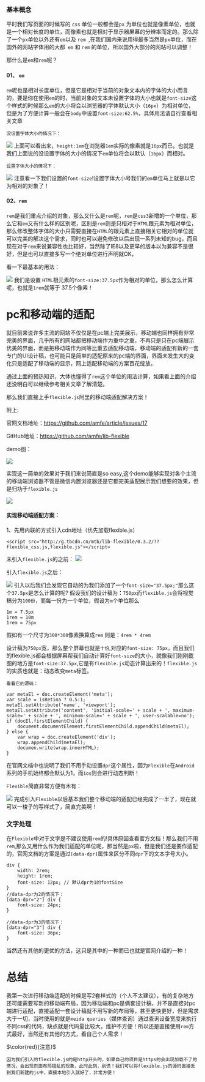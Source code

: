 
 ### 基本概念
 平时我们写页面的时候写的 `css` 单位一般都会是` px ` 为单位也就是像素单位，也就是一个相对长度的单位，而像素也就是相对于显示器屏幕的分辨率而定的。那么除了一个` px `单位以外还有`em`以及 `rem `,在我们国内来说用得最多当然是` px `单位，而在国外的网站字体用的大都` em` 和 ` rem ` 的单位，所以国外大部分的网站可以调整！
 
 那什么是`em`和`rem`呢？
 
#### 01、  `em`
 
 `em`呢也是相对长度单位，但是它是相对于当前的对象文本内的字体的大小而言的，要是你在使用`em`的时，当前对象的文本未设置字体的大小也就是`font-size`这个样式的时候那么`em`的大小将会以浏览器的字体默认大小（`16px`）为相对单位，但是为了方便计算一般会在`body`中设置`font-size:62.5%`，具体用法请自行查看相关文章
 ```!
 没设置字体大小的情况下：
 ```
 
![](https://user-gold-cdn.xitu.io/2019/5/26/16af2940efca867b?w=345&h=292&f=png&s=12428)
上面可以看出来，`height:1em`在浏览器`1em`实际的像素就是`16px`而已，也就是我们上面说的没设置字体的大小的情况下`em`单位将会以默认（`16px`）而相对。
```!
设置字体大小的情况下：
```

![](https://user-gold-cdn.xitu.io/2019/5/26/16af298fcd49f207?w=345&h=303&f=png&s=13925)
注意看一下我们设置的`font-size`!设置字体大小号我们的`em`单位马上就是以它为相对的对象了！

#### 02、`rem`
`rem`是我们重点介绍的对象，那么又什么是`rem`呢，`rem`是`css3`新增的一个单位，那么它和`em`又有什么样的区别呢，区别是`rem`则是只相对于`HTML`跟元素为相对单位，那么修改整体字体的大小只需要直接在`HTML`的跟元素上直接相关它相对的单位就可以完美的解决这个需求，同时也可以避免修改以后出现一系列未知的bug，而且现在对于`rem`来说兼容性也比较好，当然除了IE8以及更早的版本以为兼容不是很好，但是也可以直接多写一个绝对单位进行声明就OK，

看一下最基本的用法：

![](https://user-gold-cdn.xitu.io/2019/5/26/16af2a86f844dd55?w=337&h=317&f=png&s=16000)
我们是设置 `HTML`根元素的`font-size:37.5px`作为相对的单位，那么怎么计算呢，也就是`1rem`就等于 37.5个像素！

# pc和移动端的适配
就目前来说许多主流的网站不仅仅是在pc端上完美展示，移动端也同样拥有非常完美的界面，几乎所有的网站都把移动端作为重中之重，不再只是只在pc端展示优美的界面，而是把移动端作为同等比重去适配移动端，移动端的适配有新的一套专门的UI设计稿，也可能只是简单的适配原来的pc端的界面，界面未发生大的变化只是适配了移动端的显示，网上适配移动端的方案百花绽放。

通过上面的预热知识，大体也懂得了`rem`这个单位的用法计算，如果看上面的介绍还没明白可以继续参考相关文章了解清楚。

那么我们直接上手`flexible.js`阿里的移动端适配解决方案！

附上:

官网文档地址：https://github.com/amfe/article/issues/17

GitHub地址：https://github.com/amfe/lib-flexible

demo图：


![](https://user-gold-cdn.xitu.io/2019/5/26/16af2be4f7e83242?w=376&h=669&f=png&s=8244)

实现这一简单的效果对于我们来说简直是so easy,这个demo能够实现对各个主流的移动端浏览器不管是微信内置浏览器还是它都完美适配展示我们想要的效果，但是归功于`flexible.js`

![](https://user-gold-cdn.xitu.io/2019/5/26/16af2c2b97cab41e?w=300&h=300&f=gif&s=44977)

#### 实现移动端适配方案：
1、先用内联的方式引入cdn地址（优先加载flexible.js）
```
<script src="http://g.tbcdn.cn/mtb/lib-flexible/0.3.2/??flexible_css.js,flexible.js"></script>
```
未引入`flexible.js`的之前：
![](https://user-gold-cdn.xitu.io/2019/5/26/16af2cc4f1baef55?w=565&h=135&f=png&s=14691)

引入`flexible.js`之后：

![](https://user-gold-cdn.xitu.io/2019/5/26/16af2ce6be8ab992?w=650&h=182&f=png&s=26041)
引入以后我们会发现它自动的为我们添加了一个`font-size="37.5px;"`那么这个`37.5px`是怎么计算的呢?  假设我们的设计稿为：`750px`而`flexible.js`会将视觉稿分为`100份`，而每一份为一个单位，假设为`m`个单位那么
```
1m = 7.5px
1rem = 10m 
1rem = 75px

```
假如有一个尺寸为`300*300`像素换算成`rem` 则是：`4rem * 4rem`

设计稿为`750px`宽，那么整个屏幕也就是`十份`,对应的`font-size: 75px`，而且我们的flexible.js都会根据屏幕帮我们自动计算好`font-size`的大小，就像我们刚刚截图的地方是`font-size:37.5px`,它是有`flexible.js`动态计算出来的！`flexible.js`的实质也就是：动态改变`meta`标签。
```!
看看它的源码：
```
```
var metaEl = doc.createElement('meta');
var scale = isRetina ? 0.5:1;
metaEl.setAttribute('name', 'viewport');
metaEl.setAttribute('content', 'initial-scale=' + scale + ', maximum-scale=' + scale + ', minimum-scale=' + scale + ', user-scalable=no');
if (docEl.firstElementChild) {
    document.documentElement.firstElementChild.appendChild(metaEl);
} else {
    var wrap = doc.createElement('div');
    wrap.appendChild(metaEl);
    documen.write(wrap.innerHTML);
}

```
在官网文档中也说明了我们不用手动设置`dpr`这个属性，因为`Flexible`在`Android`系列的手机始终都会默认为1，而`ios`则会进行动态判断！

`Flexible`简直非常方便有木有：


![](https://user-gold-cdn.xitu.io/2019/5/26/16af31e62f87728e?w=300&h=300&f=gif&s=64225)
完成引入`Flexible`以后基本我们整个移动端的适配已经完成了一半了，现在就可以一梭子的写样式了，简直完美啊！



### 文字处理
在`Flexible`中对于文字是不建议使用`rem`的!具体原因查看官方文档！那么我们不用`rem`,那么又用什么作为我们适配的单位呢，那当然是`px`啦，但是我们还是要作适配的，官网文档的方案是通过`[data-dpr]`属性来区分不同`dpr`下的文本字号大小。
```
div {
    width: 2rem; 
    height: 1rem;
    font-size: 12px; // 默认dpr为1的fontSize
}
//data-dpr为2的情况下：
[data-dpr="2"] div {
    font-size: 24px;
}

//data-dpr为3的情况下：
[data-dpr="3"] div {
    font-size: 36px;
}

```
当然还有其他的更优的方法，这只是其中的一种而已也就是官网介绍的一种！

# 总结
我第一次进行移动端适配的时候是写2套样式的（个人不太建议），有的复杂地方还可能需要写新的移动端布局，因为移动端和pc是俩套设计稿，并不是直接对pc端进行适配，直接适配一套设计稿就不用写新的布局等，甚至更快更好，但是需求大于一切，当时使用的就是`meida queries`（媒体查询）通过查询设备宽度来执行不同css的代码，缺点就是代码量比较大，维护不方便！所以还是直接使用`rem`方式最好，当然还有其他的方式，看自己个人需求！

$\color{red}{注意}$
```!
因为我们引入的flexible.js的是http开头的，如果自己的项目是https的会出现加载不了的情况，会出现页面布局错乱的现象，此时此刻，别慌！我们可以将flexible.js的源码直接丢到我们新建的js中，直接本地引入就好了，非常方便！
```
